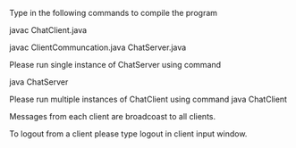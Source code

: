Type in the following commands to compile the program

javac ChatClient.java

javac ClientCommuncation.java ChatServer.java

Please run single instance of ChatServer using command

java ChatServer

Please run multiple instances of ChatClient using command
java ChatClient

Messages from each client are broadcoast to all clients.

To logout from a client please type logout in client input window.

